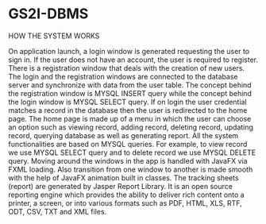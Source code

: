 # GS2I-DBMS
HOW THE SYSTEM WORKS

On application launch, a login window is generated requesting the user to sign in. If the user does not have an account, the user is required to register. There is a registration window that deals with the creation of new users. The login and the registration windows are connected to the database server and synchronize with data from the user table. The concept behind the registration window is MYSQL INSERT query while the concept behind the login window is MYSQL SELECT query. If on login the user credential matches a record in the database then the user is redirected to the home page.
The home page is made up of a menu in which the user can choose an option such as viewing record, adding record, deleting record, updating record, querying database as well as generating report. All the system functionalities are based on MYSQL queries. For example, to view record we use MYSQL SELECT query and to delete record we use MYSQL DELETE query. Moving around the windows in the app is handled with JavaFX via FXML loading. Also transition from one window to another is made smooth with the help of JavaFX animation built in classes.
The tracking sheets (report) are generated by Jasper Report Library. It is an open source reporting engine which provides the ability to deliver rich content onto a printer, a screen, or into various formats such as PDF, HTML, XLS, RTF, ODT, CSV, TXT and XML files.

